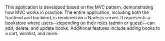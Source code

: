 This application is developed based on the MVC pattern, demonstrating how MVC works in practice. The entire application, including both the frontend and backend, is rendered on a Node.js server. It represents a bookstore where users—depending on their roles (admin or guest)—can add, delete, and update books. Additional features include adding books to a cart, wishlist, and more.
